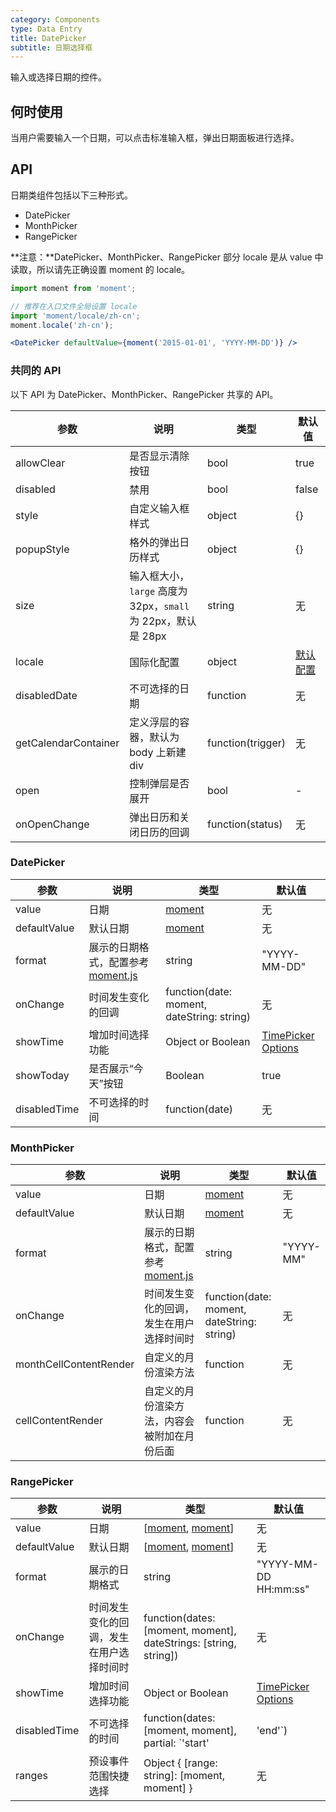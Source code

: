 ```yaml
---
category: Components
type: Data Entry
title: DatePicker
subtitle: 日期选择框
---
```


输入或选择日期的控件。

## 何时使用

当用户需要输入一个日期，可以点击标准输入框，弹出日期面板进行选择。

## API

日期类组件包括以下三种形式。

* DatePicker
* MonthPicker
* RangePicker

**注意：**DatePicker、MonthPicker、RangePicker 部分 locale 是从 value 中读取，所以请先正确设置 moment 的 locale。

```jsx
import moment from 'moment';

// 推荐在入口文件全局设置 locale
import 'moment/locale/zh-cn';
moment.locale('zh-cn');

<DatePicker defaultValue={moment('2015-01-01', 'YYYY-MM-DD')} />
```

### 共同的 API

以下 API 为 DatePicker、MonthPicker、RangePicker 共享的 API。

| 参数          | 说明            | 类型     | 默认值        |
|--------------|----------------|----------|--------------|
| allowClear   | 是否显示清除按钮 | bool     | true         |
| disabled     | 禁用           | bool     | false        |
| style        | 自定义输入框样式     | object     | {}   |
| popupStyle   | 格外的弹出日历样式   | object     | {}   |
| size         | 输入框大小，`large` 高度为 32px，`small` 为 22px，默认是 28px | string   | 无  |
| locale       | 国际化配置 | object   | [默认配置](https://github.com/ant-design/ant-design/issues/424)  |
| disabledDate | 不可选择的日期 | function | 无           |
| getCalendarContainer | 定义浮层的容器，默认为 body 上新建 div | function(trigger) | 无 |
| open | 控制弹层是否展开 | bool | - |
| onOpenChange   | 弹出日历和关闭日历的回调 | function(status) | 无 |

### DatePicker

| 参数         | 说明           | 类型     | 默认值       |
|--------------|----------------|----------|--------------|
| value        | 日期           | [moment](http://momentjs.com/)   | 无           |
| defaultValue | 默认日期       | [moment](http://momentjs.com/)   | 无           |
| format       | 展示的日期格式，配置参考 [moment.js](http://momentjs.com/) | string   | "YYYY-MM-DD" |
| onChange     | 时间发生变化的回调 | function(date: moment, dateString: string) | 无           |
| showTime     | 增加时间选择功能  | Object or Boolean | [TimePicker Options](/components/time-picker/#api) |
| showToday    | 是否展示“今天”按钮 | Boolean | true |
| disabledTime | 不可选择的时间 | function(date) | 无 |

### MonthPicker

| 参数         | 说明           | 类型     | 默认值       |
|--------------|----------------|----------|--------------|
| value        | 日期           | [moment](http://momentjs.com/)   | 无           |
| defaultValue | 默认日期       | [moment](http://momentjs.com/)   | 无           |
| format       | 展示的日期格式，配置参考 [moment.js](http://momentjs.com/) | string   | "YYYY-MM" |
| onChange     | 时间发生变化的回调，发生在用户选择时间时 | function(date: moment, dateString: string) | 无           |
| monthCellContentRender | 自定义的月份渲染方法 | function | 无 |
| cellContentRender | 自定义的月份渲染方法，内容会被附加在月份后面 | function | 无 |

### RangePicker

| 参数         | 说明           | 类型     | 默认值       |
|--------------|----------------|----------|--------------|
| value        | 日期          | [[moment](http://momentjs.com/), [moment](http://momentjs.com/)]   | 无           |
| defaultValue | 默认日期       | [[moment](http://momentjs.com/), [moment](http://momentjs.com/)]   | 无           |
| format       | 展示的日期格式  | string    | "YYYY-MM-DD HH:mm:ss" |
| onChange     | 时间发生变化的回调，发生在用户选择时间时 | function(dates: [moment, moment], dateStrings: [string, string]) | 无           |
| showTime     | 增加时间选择功能  | Object or Boolean | [TimePicker Options](/components/time-picker/#api) |
| disabledTime | 不可选择的时间 | function(dates: [moment, moment], partial: `'start'|'end'`) | 无 |
| ranges       | 预设事件范围快捷选择 | Object { [range: string]: [moment, moment] } | 无 |

<style>
.code-box-demo .ant-calendar-picker {
  margin: 0 8px 12px 0;
}
</style>
